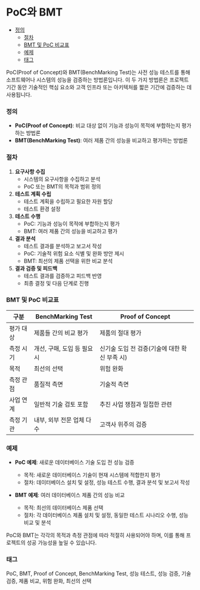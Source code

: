 # PoC와 BMT

<!-- mtoc-start -->

- [정의](#정의)
  - [절차](#절차)
  - [BMT 및 PoC 비교표](#bmt-및-poc-비교표)
  - [예제](#예제)
  - [태그](#태그)

<!-- mtoc-end -->

PoC(Proof of Concept)와 BMT(BenchMarking Test)는 사전 성능 테스트를 통해 소프트웨어나 시스템의 성능을 검증하는 방법론입니다. 이 두 가지 방법론은 프로젝트 기간 동안 기술적인 핵심 요소와 고객 인프라 또는 아키텍처를 짧은 기간에 검증하는 데 사용됩니다.

### 정의

- **PoC(Proof of Concept)**: 비교 대상 없이 기능과 성능이 목적에 부합하는지 평가하는 방법론
- **BMT(BenchMarking Test)**: 여러 제품 간의 성능을 비교하고 평가하는 방법론

### 절차

1. **요구사항 수집**
   - 시스템의 요구사항을 수집하고 분석
   - PoC 또는 BMT의 목적과 범위 정의
2. **테스트 계획 수립**
   - 테스트 계획을 수립하고 필요한 자원 할당
   - 테스트 환경 설정
3. **테스트 수행**
   - PoC: 기능과 성능이 목적에 부합하는지 평가
   - BMT: 여러 제품 간의 성능을 비교하고 평가
4. **결과 분석**
   - 테스트 결과를 분석하고 보고서 작성
   - PoC: 기술적 위험 요소 식별 및 완화 방안 제시
   - BMT: 최선의 제품 선택을 위한 비교 분석
5. **결과 검증 및 피드백**
   - 테스트 결과를 검증하고 피드백 반영
   - 최종 결정 및 다음 단계로 진행

### BMT 및 PoC 비교표

| 구분      | BenchMarking Test           | Proof of Concept                              |
| --------- | --------------------------- | --------------------------------------------- |
| 평가 대상 | 제품들 간의 비교 평가       | 제품의 절대 평가                              |
| 측정 시기 | 개선, 구매, 도입 등 필요 시 | 신기술 도입 전 검증(기술에 대한 확신 부족 시) |
| 목적      | 최선의 선택                 | 위험 완화                                     |
| 측정 관점 | 품질적 측면                 | 기술적 측면                                   |
| 사업 연계 | 일반적 기술 검토 포함       | 추진 사업 쟁점과 밀접한 관련                  |
| 측정 기관 | 내부, 외부 전문 업체 다수   | 고객사 위주의 검증                            |

### 예제

- **PoC 예제**: 새로운 데이터베이스 기술 도입 전 성능 검증

  - 목적: 새로운 데이터베이스 기술이 현재 시스템에 적합한지 평가
  - 절차: 데이터베이스 설치 및 설정, 성능 테스트 수행, 결과 분석 및 보고서 작성

- **BMT 예제**: 여러 데이터베이스 제품 간의 성능 비교
  - 목적: 최선의 데이터베이스 제품 선택
  - 절차: 각 데이터베이스 제품 설치 및 설정, 동일한 테스트 시나리오 수행, 성능 비교 및 분석

PoC와 BMT는 각각의 목적과 측정 관점에 따라 적절히 사용되어야 하며, 이를 통해 프로젝트의 성공 가능성을 높일 수 있습니다.

### 태그

PoC, BMT, Proof of Concept, BenchMarking Test, 성능 테스트, 성능 검증, 기술 검증, 제품 비교, 위험 완화, 최선의 선택
